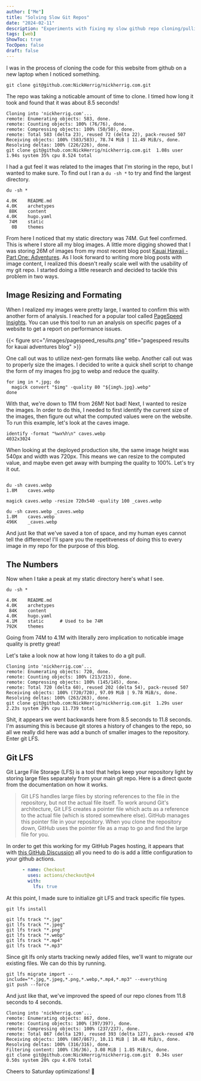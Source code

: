 ```yaml
---
author: ["Me"]
title: "Solving Slow Git Repos"
date: "2024-02-11"
description: "Experiments with fixing my slow github repo cloning/pulling with image resizing."
tags: [web]
ShowToc: true
TocOpen: false
draft: false
---
```


I was in the process of cloning the code for this website from github on a new laptop when I noticed something.

```shell
git clone git@github.com:NickHerrig/nickherrig.com.git
```

The repo was taking a noticable amount of time to clone.
I timed how long it took and found that it was about 8.5 seconds!

```shell
Cloning into 'nickherrig.com'...
remote: Enumerating objects: 583, done.
remote: Counting objects: 100% (76/76), done.
remote: Compressing objects: 100% (50/50), done.
remote: Total 583 (delta 23), reused 72 (delta 22), pack-reused 507
Receiving objects: 100% (583/583), 78.74 MiB | 11.49 MiB/s, done.
Resolving deltas: 100% (226/226), done.
git clone git@github.com:NickHerrig/nickherrig.com.git  1.08s user 1.94s system 35% cpu 8.524 total
```

I had a gut feel it was related to the images that I'm storing in the repo, but I wanted to make sure.
To find out I ran a `du -sh *` to try and find the largest directory.

```shell
du -sh *

4.0K    README.md
4.0K    archetypes
 88K    content
4.0K    hugo.yaml
 74M    static
  0B    themes

```

From here I noticed that my static directory was 74M. Gut feel confirmed. This is where I store all my blog images.
A little more digging showed that I was storing 26M of images from my most recent blog post [Kauai Hawaii - Part One: Adventures](https://nickherrig.com/posts/kauai-hawaii-adventures/). As I look forward to writing more blog posts with image content, I realized this doesn't really scale well with the usability of my git repo. I started doing a little research and decided to tackle this problem in two ways.

## Image Resizing and Formating

When I realized my images were pretty large, I wanted to confirm this with another form of analysis. I reached for a popular tool called [PageSpeed Insights](https://pagespeed.web.dev/). You can use this tool to run an analysis on specific pages of a website to get a report on performance issues.

{{< figure src="/images/pagespeed_results.png" title="pagespeed results for kauai adventures blog" >}}

One call out was to utilize next-gen formats like webp. Another call out was to properly size the images. I decided to write a quick shell script to change the form of my images fro jpg to webp and reduce the quality.

```shell
for img in *.jpg; do
  magick convert "$img" -quality 80 "${img%.jpg}.webp"
done
```

With that, we're down to 11M from 26M! Not bad! Next, I wanted to resize the images. In order to do this, I needed to first identify the current size of the images, then figure out what the computed values were on the website. To run this example, let's look at the caves image.

```shell
identify -format "%wx%h\n" caves.webp     
4032x3024
```

When looking at the deployed production site, the same image height was 540px and width was 720px. This means we can resize to the computed value, and maybe even get away with bumping the quality to 100%. Let's try it out.

```shell

du -sh caves.webp                         
1.8M    caves.webp

magick caves.webp -resize 720x540 -quality 100 _caves.webp

du -sh caves.webp _caves.webp 
1.8M    caves.webp
496K    _caves.webp

```

And just lke that we've saved a ton of space, and my human eyes cannot tell the difference! I'll spare you the repetitveness of doing this to every image in my repo for the purpose of this blog.

## The Numbers

Now when I take a peak at my static directory here's what I see. 

```shell
du -sh *

4.0K    README.md
4.0K    archetypes
 84K    content
4.0K    hugo.yaml
4.1M    static      # Used to be 74M
792K    themes

```

Going from 74M to 4.1M with literally zero implication to noticable image quality is pretty great!

Let's take a look now at how long it takes to do a git pull. 
```shell
Cloning into 'nickherrig.com'...
remote: Enumerating objects: 720, done.
remote: Counting objects: 100% (213/213), done.
remote: Compressing objects: 100% (145/145), done.
remote: Total 720 (delta 60), reused 202 (delta 54), pack-reused 507
Receiving objects: 100% (720/720), 97.09 MiB | 9.78 MiB/s, done.
Resolving deltas: 100% (263/263), done.
git clone git@github.com:NickHerrig/nickherrig.com.git  1.29s user 2.23s system 29% cpu 11.739 total
```

Shit, it appears we went backwards here from 8.5 seconds to 11.8 seconds. I'm assuming this is because git stores a history of changes to the repo, so all we really did here was add a bunch of smaller images to the repository. Enter git LFS.

## Git LFS

Git Large File Storage (LFS) is a tool that helps keep your repository light by storing large files separately from your main git repo. Here is a direct quote from the documentation on how it works. 

> Git LFS handles large files by storing references to the file in the repository, but not the actual file itself. To work around Git's architecture, Git LFS creates a pointer file which acts as a reference to the actual file (which is stored somewhere else). GitHub manages this pointer file in your repository. When you clone the repository down, GitHub uses the pointer file as a map to go and find the large file for you.

In order to get this working for my GitHub Pages hosting, it appears that with [this GitHub Discussion](https://github.com/orgs/community/discussions/50337) all you need to do is add a little configuration to your github actions.

```hugo.yaml
      - name: Checkout
        uses: actions/checkout@v4
        with:
          lfs: true
```

At this point, I made sure to initialize git LFS and track specific file types.

```shell
git lfs install

git lfs track "*.jpg"
git lfs track "*.jpeg"
git lfs track "*.png"
git lfs track "*.webp"
git lfs track "*.mp4"
git lfs track "*.mp3"

```

Since git lfs only starts tracking newly added files, we'll want to migrate our existing files. 
We can do this by running.

```shell
git lfs migrate import --include="*.jpg,*.jpeg,*.png,*.webp,*.mp4,*.mp3" --everything
git push --force
```

And just like that, we've improved the speed of our repo clones from 11.8 seconds to 4 seconds.

```shell
Cloning into 'nickherrig.com'...
remote: Enumerating objects: 867, done.
remote: Counting objects: 100% (397/397), done.
remote: Compressing objects: 100% (237/237), done.
remote: Total 867 (delta 129), reused 393 (delta 127), pack-reused 470
Receiving objects: 100% (867/867), 10.11 MiB | 10.48 MiB/s, done.
Resolving deltas: 100% (316/316), done.
Filtering content: 100% (36/36), 3.08 MiB | 1.85 MiB/s, done.
git clone git@github.com:NickHerrig/nickherrig.com.git  0.34s user 0.50s system 20% cpu 4.076 total
```

Cheers to Saturday optimizations! 🍺

